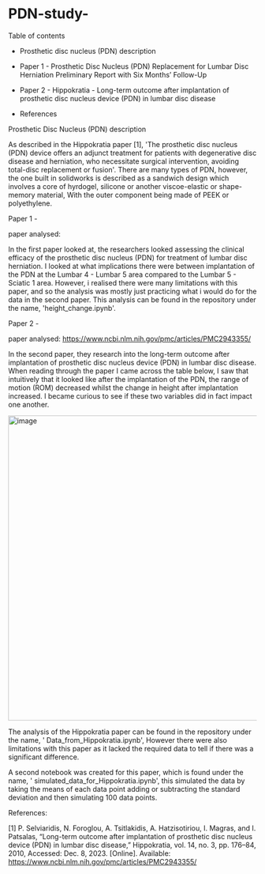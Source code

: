 # PDN-study-

Table of contents 

- Prosthetic disc nucleus (PDN) description

- Paper 1 -  Prosthetic Disc Nucleus (PDN) Replacement for Lumbar Disc Herniation Preliminary Report with Six Months’ Follow-Up

- Paper 2 - Hippokratia - Long-term outcome after implantation of prosthetic disc nucleus device (PDN) in lumbar disc disease

- References


Prosthetic Disc Nucleus (PDN) description

As described in the Hippokratia paper [1], 'The prosthetic disc nucleus (PDN) device offers an adjunct treatment for patients with degenerative disc disease and herniation, who necessitate surgical intervention, avoiding total-disc replacement or fusion'. There are many types of PDN, however, the one built in solidworks is described as a sandwich design which involves a core of hyrdogel, silicone or another viscoe-elastic or shape-memory material, With the outer component being made of PEEK or polyethylene. 


Paper 1 - 

paper analysed: 

In the first paper looked at, the researchers looked assessing the clinical efficacy of the prosthetic disc nucleus (PDN) for treatment of lumbar disc herniation. I looked at what implications there were between implantation of the PDN at the Lumbar 4 - Lumbar 5 area compared to the Lumbar 5 - Sciatic 1 area. However, i realised there were many limitations with this paper, and so the analysis was mostly just practicing what i would do for the data in the second paper. This analysis can be found in the repository under the name, 'height_change.ipynb'.

 Paper 2 - 

paper analysed:  https://www.ncbi.nlm.nih.gov/pmc/articles/PMC2943355/

 In the second paper, they research into the long-term outcome after implantation of prosthetic disc nucleus device (PDN) in lumbar disc disease. When reading through the paper I came across the table below, I saw that intuitively that it looked like after the implantation of the PDN, the range of motion (ROM) decreased whilst the change in height after implantation increased. I became curious to see if these two variables did in fact impact one another. 

 <img width="617" alt="image" src="https://github.com/JMurd0/PDN-study-/assets/147654329/fc22b368-0826-49d9-97b2-1fc7ad84e80a">

The analysis of the Hippokratia paper can be found in the repository under the name, ' Data_from_Hippokratia.ipynb', However there were also limitations with this paper as it lacked the required data to tell if there was a significant difference. 

A second notebook was created for this paper, which is found under the name, ' simulated_data_for_Hippokratia.ipynb', this simulated the data by taking the means of each data point adding or subtracting the standard deviation and then simulating 100 data points. 


References:

[1] P. Selviaridis, N. Foroglou, A. Tsitlakidis, A. Hatzisotiriou, I. Magras, and I. Patsalas, “Long-term outcome after implantation of prosthetic disc nucleus device (PDN) in lumbar disc disease,” Hippokratia, vol. 14, no. 3, pp. 176–84, 2010, Accessed: Dec. 8, 2023. [Online]. Available: https://www.ncbi.nlm.nih.gov/pmc/articles/PMC2943355/





